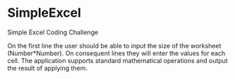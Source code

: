 # SimpleExcel
Simple Excel Coding Challenge

On the first line the user should be able to input the size of the worksheet (Number*Number). 
On consequent lines they will enter the values for each cell.
The application supports standard mathematical operations and output the result of applying
them.
